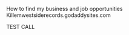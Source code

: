
How to find my business and job opportunities 
Killemwestsiderecords.godaddysites.com 


TEST CALL

